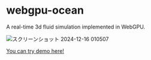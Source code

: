 # webgpu-ocean
A real-time 3d fluid simulation implemented in WebGPU. 

![スクリーンショット 2024-12-16 010507](https://github.com/user-attachments/assets/86cbbf19-5066-44d8-899c-431923cf2c99)

[You can try demo here!](https://webgpu-3d-water.netlify.app/)
